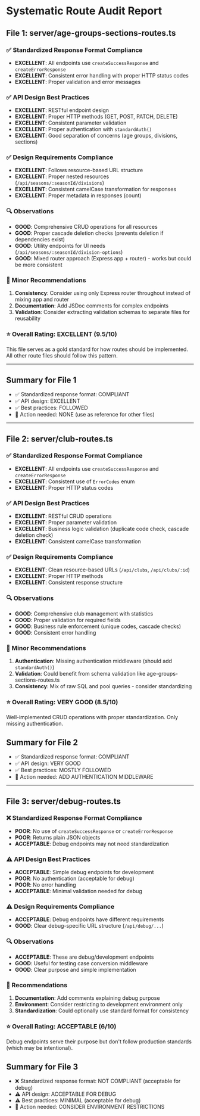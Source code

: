 # Systematic Route Audit Report

## File 1: server/age-groups-sections-routes.ts

### ✅ Standardized Response Format Compliance
- **EXCELLENT**: All endpoints use `createSuccessResponse` and `createErrorResponse`
- **EXCELLENT**: Consistent error handling with proper HTTP status codes
- **EXCELLENT**: Proper validation and error messages

### ✅ API Design Best Practices
- **EXCELLENT**: RESTful endpoint design
- **EXCELLENT**: Proper HTTP methods (GET, POST, PATCH, DELETE)
- **EXCELLENT**: Consistent parameter validation
- **EXCELLENT**: Proper authentication with `standardAuth()`
- **EXCELLENT**: Good separation of concerns (age groups, divisions, sections)

### ✅ Design Requirements Compliance
- **EXCELLENT**: Follows resource-based URL structure
- **EXCELLENT**: Proper nested resources (`/api/seasons/:seasonId/divisions`)
- **EXCELLENT**: Consistent camelCase transformation for responses
- **EXCELLENT**: Proper metadata in responses (count)

### 🔍 Observations
- **GOOD**: Comprehensive CRUD operations for all resources
- **GOOD**: Proper cascade deletion checks (prevents deletion if dependencies exist)
- **GOOD**: Utility endpoints for UI needs (`/api/seasons/:seasonId/division-options`)
- **GOOD**: Mixed router approach (Express app + router) - works but could be more consistent

### 📝 Minor Recommendations
1. **Consistency**: Consider using only Express router throughout instead of mixing app and router
2. **Documentation**: Add JSDoc comments for complex endpoints
3. **Validation**: Consider extracting validation schemas to separate files for reusability

### ⭐ Overall Rating: EXCELLENT (9.5/10)
This file serves as a gold standard for how routes should be implemented. All other route files should follow this pattern.

---

## Summary for File 1
- ✅ Standardized response format: COMPLIANT
- ✅ API design: EXCELLENT
- ✅ Best practices: FOLLOWED
- 🔧 Action needed: NONE (use as reference for other files)

---

## File 2: server/club-routes.ts

### ✅ Standardized Response Format Compliance
- **EXCELLENT**: All endpoints use `createSuccessResponse` and `createErrorResponse`
- **EXCELLENT**: Consistent use of `ErrorCodes` enum
- **EXCELLENT**: Proper HTTP status codes

### ✅ API Design Best Practices
- **EXCELLENT**: RESTful CRUD operations
- **EXCELLENT**: Proper parameter validation
- **EXCELLENT**: Business logic validation (duplicate code check, cascade deletion check)
- **EXCELLENT**: Consistent camelCase transformation

### ✅ Design Requirements Compliance
- **EXCELLENT**: Clean resource-based URLs (`/api/clubs`, `/api/clubs/:id`)
- **EXCELLENT**: Proper HTTP methods
- **EXCELLENT**: Consistent response structure

### 🔍 Observations
- **GOOD**: Comprehensive club management with statistics
- **GOOD**: Proper validation for required fields
- **GOOD**: Business rule enforcement (unique codes, cascade checks)
- **GOOD**: Consistent error handling

### 📝 Minor Recommendations
1. **Authentication**: Missing authentication middleware (should add `standardAuth()`)
2. **Validation**: Could benefit from schema validation like age-groups-sections-routes.ts
3. **Consistency**: Mix of raw SQL and pool queries - consider standardizing

### ⭐ Overall Rating: VERY GOOD (8.5/10)
Well-implemented CRUD operations with proper standardization. Only missing authentication.

## Summary for File 2
- ✅ Standardized response format: COMPLIANT
- ✅ API design: VERY GOOD
- ✅ Best practices: MOSTLY FOLLOWED
- 🔧 Action needed: ADD AUTHENTICATION MIDDLEWARE

---

## File 3: server/debug-routes.ts

### ❌ Standardized Response Format Compliance
- **POOR**: No use of `createSuccessResponse` or `createErrorResponse`
- **POOR**: Returns plain JSON objects
- **ACCEPTABLE**: Debug endpoints may not need standardization

### ⚠️ API Design Best Practices
- **ACCEPTABLE**: Simple debug endpoints for development
- **POOR**: No authentication (acceptable for debug)
- **POOR**: No error handling
- **ACCEPTABLE**: Minimal validation needed for debug

### ⚠️ Design Requirements Compliance
- **ACCEPTABLE**: Debug endpoints have different requirements
- **GOOD**: Clear debug-specific URL structure (`/api/debug/...`)

### 🔍 Observations
- **ACCEPTABLE**: These are debug/development endpoints
- **GOOD**: Useful for testing case conversion middleware
- **GOOD**: Clear purpose and simple implementation

### 📝 Recommendations
1. **Documentation**: Add comments explaining debug purpose
2. **Environment**: Consider restricting to development environment only
3. **Standardization**: Could optionally use standard format for consistency

### ⭐ Overall Rating: ACCEPTABLE (6/10)
Debug endpoints serve their purpose but don't follow production standards (which may be intentional).

## Summary for File 3
- ❌ Standardized response format: NOT COMPLIANT (acceptable for debug)
- ⚠️ API design: ACCEPTABLE FOR DEBUG
- ⚠️ Best practices: MINIMAL (acceptable for debug)
- 🔧 Action needed: CONSIDER ENVIRONMENT RESTRICTIONS
